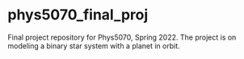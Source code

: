 # phys5070_final_proj
Final project repository for Phys5070, Spring 2022. The project is on modeling a binary star system with a planet in orbit.

